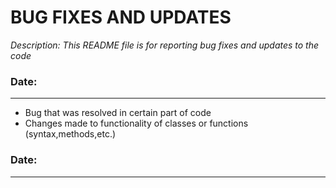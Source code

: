 # BUG FIXES AND UPDATES
<em>Description: This README file is for reporting bug fixes and updates to the code</em>
### Date:
---
- Bug that was resolved in certain part of code
- Changes made to functionality of classes or functions (syntax,methods,etc.)



### Date:
---
